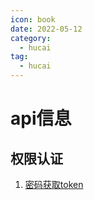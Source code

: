 ```yaml
---
icon: book
date: 2022-05-12
category:
  - hucai
tag:
  - hucai
---
```


# api信息

## 权限认证
1. [密码获取token](./api/oauth.http)



